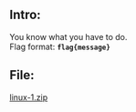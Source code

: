 ## Intro:
You know what you have to do.<br>
Flag format: **`flag{message}`**
<br>

## File:
[linux-1.zip](https://github.com/ChronosPK/Sibiu_Academic_CTF/files/10260509/linux-1.zip)
